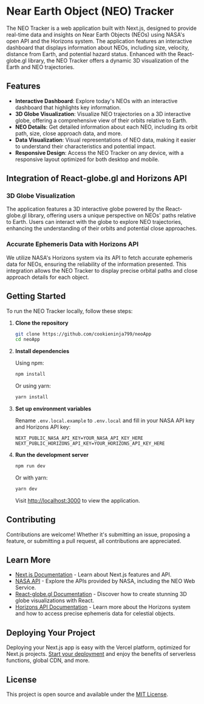 # Near Earth Object (NEO) Tracker

The NEO Tracker is a web application built with Next.js, designed to provide real-time data and insights on Near Earth Objects (NEOs) using NASA's open API and the Horizons system. The application features an interactive dashboard that displays information about NEOs, including size, velocity, distance from Earth, and potential hazard status. Enhanced with the React-globe.gl library, the NEO Tracker offers a dynamic 3D visualization of the Earth and NEO trajectories.

## Features

- **Interactive Dashboard**: Explore today's NEOs with an interactive dashboard that highlights key information.
- **3D Globe Visualization**: Visualize NEO trajectories on a 3D interactive globe, offering a comprehensive view of their orbits relative to Earth.
- **NEO Details**: Get detailed information about each NEO, including its orbit path, size, close approach data, and more.
- **Data Visualization**: Visual representations of NEO data, making it easier to understand their characteristics and potential impact.
- **Responsive Design**: Access the NEO Tracker on any device, with a responsive layout optimized for both desktop and mobile.

## Integration of React-globe.gl and Horizons API

### 3D Globe Visualization

The application features a 3D interactive globe powered by the React-globe.gl library, offering users a unique perspective on NEOs' paths relative to Earth. Users can interact with the globe to explore NEO trajectories, enhancing the understanding of their orbits and potential close approaches.

### Accurate Ephemeris Data with Horizons API

We utilize NASA's Horizons system via its API to fetch accurate ephemeris data for NEOs, ensuring the reliability of the information presented. This integration allows the NEO Tracker to display precise orbital paths and close approach details for each object.

## Getting Started

To run the NEO Tracker locally, follow these steps:

1. **Clone the repository**

    ```bash
    git clone https://github.com/cookieninja799/neoApp
    cd neoApp
    ```

2. **Install dependencies**

    Using npm:

    ```bash
    npm install
    ```

    Or using yarn:

    ```bash
    yarn install
    ```

3. **Set up environment variables**

    Rename `.env.local.example` to `.env.local` and fill in your NASA API key and Horizons API key:

    ```plaintext
    NEXT_PUBLIC_NASA_API_KEY=YOUR_NASA_API_KEY_HERE
    NEXT_PUBLIC_HORIZONS_API_KEY=YOUR_HORIZONS_API_KEY_HERE
    ```

4. **Run the development server**

    ```bash
    npm run dev
    ```

    Or with yarn:

    ```bash
    yarn dev
    ```

    Visit [http://localhost:3000](http://localhost:3000) to view the application.

## Contributing

Contributions are welcome! Whether it's submitting an issue, proposing a feature, or submitting a pull request, all contributions are appreciated.

## Learn More

- [Next.js Documentation](https://nextjs.org/docs) - Learn about Next.js features and API.
- [NASA API](https://api.nasa.gov/) - Explore the APIs provided by NASA, including the NEO Web Service.
- [React-globe.gl Documentation](https://github.com/vasturiano/react-globe.gl) - Discover how to create stunning 3D globe visualizations with React.
- [Horizons API Documentation](https://ssd-api.jpl.nasa.gov/doc/horizons.html) - Learn more about the Horizons system and how to access precise ephemeris data for celestial objects.

## Deploying Your Project

Deploying your Next.js app is easy with the Vercel platform, optimized for Next.js projects. [Start your deployment](https://vercel.com/new) and enjoy the benefits of serverless functions, global CDN, and more.

## License

This project is open source and available under the [MIT License](LICENSE).
